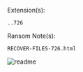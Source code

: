 Extension(s): 
```
..726
```
Ransom Note(s): 
```
RECOVER-FILES-726.html
```
![readme](https://github.com/user-attachments/assets/c384ca38-1dfb-44d2-9ae4-6310fee4aae8)
